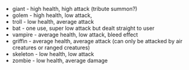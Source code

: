 - giant - high health, high attack (tribute summon?)
- golem - high health, low attack,
- troll - low health, average attack
- bat - one use, super low attack but dealt straight to user
- vampire - average health, low attack, bleed effect
- griffin - average health, average attack (can only be attacked by air creatures or ranged creatures)
- skeleton - low health, low attack
- zombie - low health, average damage


